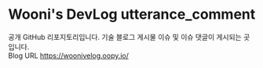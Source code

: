 # Wooni's DevLog utterance_comment
공개 GitHub 리포지토리입니다. 기술 블로그 게시물 이슈 및 이슈 댓글이 게시되는 곳입니다.<br>
Blog URL https://woonivelog.oopy.io/
